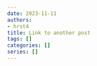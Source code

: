 ```yaml
---
date: 2023-11-11
authors: 
- hrst4
title: Link to another post
tags: []
categories: []
series: []
---
```

